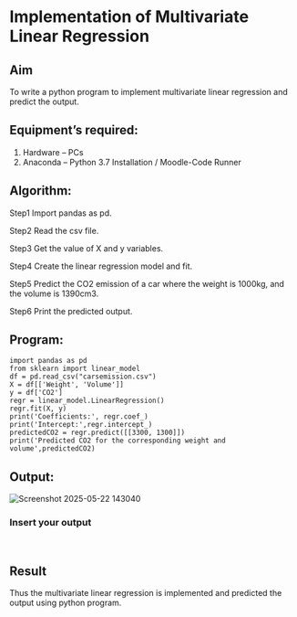 # Implementation of Multivariate Linear Regression
## Aim
To write a python program to implement multivariate linear regression and predict the output.
## Equipment’s required:
1.	Hardware – PCs
2.	Anaconda – Python 3.7 Installation / Moodle-Code Runner
## Algorithm:
Step1 Import pandas as pd.

Step2 Read the csv file.

Step3 Get the value of X and y variables.

Step4 Create the linear regression model and fit.

Step5 Predict the CO2 emission of a car where the weight is 1000kg, and the volume is 1390cm3.

Step6 Print the predicted output.

## Program:
```
import pandas as pd
from sklearn import linear_model
df = pd.read_csv("carsemission.csv")
X = df[['Weight', 'Volume']]
y = df['CO2']
regr = linear_model.LinearRegression()
regr.fit(X, y)
print('Coefficients:', regr.coef_)
print('Intercept:',regr.intercept_)
predictedCO2 = regr.predict([[3300, 1300]])
print('Predicted CO2 for the corresponding weight and volume',predictedCO2)

```
## Output:
![Screenshot 2025-05-22 143040](https://github.com/user-attachments/assets/5b9fb983-f42e-4056-b54a-d52f55fede10)

### Insert your output

<br>

## Result
Thus the multivariate linear regression is implemented and predicted the output using python program.
